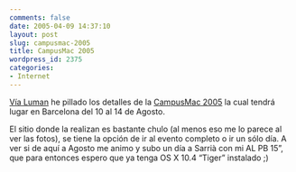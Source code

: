 ```yaml
---
comments: false
date: 2005-04-09 14:37:10
layout: post
slug: campusmac-2005
title: CampusMac 2005
wordpress_id: 2375
categories:
- Internet
---
```


[Vía Luman](http://luman.info/) he pillado los detalles de la [CampusMac 2005](http://www.campusmac.org/) la cual tendrá lugar en Barcelona del 10 al 14 de Agosto.





El sitio donde la realizan es bastante chulo (al menos eso me lo parece al ver las fotos), se tiene la opción de ir al evento completo o ir un sólo día.  A ver si de aquí a Agosto me animo y subo un día a Sarrià con mi AL PB 15”, que para entonces espero que ya tenga OS X 10.4 “Tiger” instalado ;)




 

